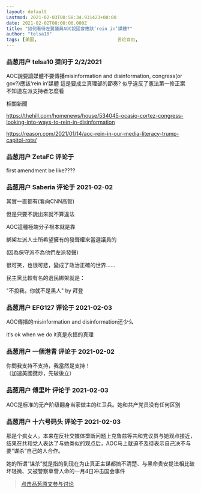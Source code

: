 ```yaml
---
layout: default
Lastmod: 2021-02-03T08:58:34.931423+00:00
date: 2021-02-02T00:00:00.000Z
title: "如何看待左翼議員AOC說國會應該‘rein in’媒體?"
author: "telsa10"
tags: [美国,								言论自由,								加速方向]
---
```



### 品葱用户 **telsa10** 提问于 2/2/2021
    
AOC說要讓媒體不要傳播misinformation and disinformation, congress(or gov?)應該‘rein in’媒體 這是要成立真理部的節奏? 似乎違反了憲法第一修正案  
不知道左派支持者怎麼看  
  
相關新聞  
  
https://thehill.com/homenews/house/534045-ocasio-cortez-congress-looking-into-ways-to-rein-in-disinformation  
  
https://reason.com/2021/01/14/aoc-rein-in-our-media-literacy-trump-capitol-rots/
    
                

### 品葱用户 **ZetaFC** 评论于 
        
first amendment be like????
        
                

### 品葱用户 **Saberia** 评论于 2021-02-02
        
其實一直都有(看向CNN高管)  
  
但是只要不說出來就不算違法  
  
AOC這種極端分子根本就是靠  
  
綁架左派人士所希望擁有的發聲權來當選議員的  
  
(因為保守派不為他們左派發聲)  
  
很可笑，也很可悲，變成了政治正確的世界......  
  
民主黨比較有名的選民綁架就是：  
  
"不投我，你就不是黑人" by 拜登
        
                

### 品葱用户 **EFG127** 评论于 2021-02-03
        
AOC傳播的misinformation and disinformation还少么  
  
it‘s ok when we do it真是永恒的真理
        
                

### 品葱用户 **一個港青** 评论于 2021-02-02
        
你問我支持不支持，我當然是支持！  
（加速美國攬炒，先破後立）
        
                

### 品葱用户 **傅里叶** 评论于 2021-02-03
        
AOC是标准的无产阶级翻身当家做主的红卫兵。她和共产党员没有任何区别
        
                

### 品葱用户 **十六号码头** 评论于 2021-02-03
        
那是个疯女人。本来在反社交媒体垄断问题上克鲁兹等共和党议员与她观点接近，结果在共和党人表达了与她类似的观点后，AOC马上就迫不及待表示自己决不与要“谋杀”自己的人合作。  
  
她的所谓“谋杀”就是指的到现在为止真正主谋都搞不清楚、与黑命贵安提法相比破坏轻微、又被警察草菅人命的一月4日冲击国会事件
        
                





> [点击品葱原文参与讨论](https://pincong.rocks/question/36067)

